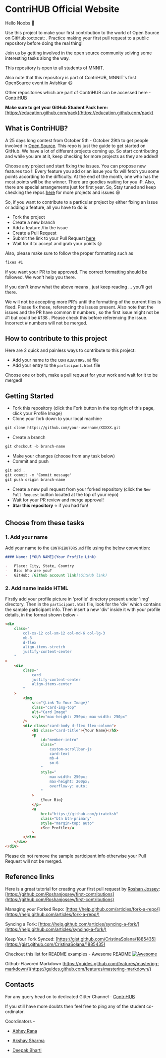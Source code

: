 # ContriHUB Official Website

Hello Noobs :wave:

Use this project to make your first contribution to the world of Open Source on GitHub :octocat: . Practice making your first pull request to a public repository before doing the real thing!

Join us by getting involved in the open source community solving some interesting tasks along the way.

This repository is open to all students of MNNIT.

Also note that this repository is part of ContriHUB, MNNIT's first OpenSource event in Avishkar :smiley:

Other repositories which are part of ContriHUB can be accessed here -
[ContriHUB](https://github.com/ContriHUB/)

**Make sure to get your GitHub Student Pack here:** [https://education.github.com/pack](https://education.github.com/pack)

## What is ContriHUB?

A 25 days long contest from October 5th - October 29th to get people involved in [Open Source](https://github.com/open-source). This repo is just the guide to get started on GitHub. We have a lot of different projects coming up. So start contributing and while you are at it, keep checking for more projects as they are added!

Choose any project and start fixing the issues. You can propose new features too !! Every feature you add or an issue you fix will fetch you some points according to the difficulty. At the end of the month, one who has the most points will be the winner. There are goodies waiting for you :P. Also, there are special arrangements just for first year. So, Stay tuned and keep checking the repos [here](https://github.com/ContriHUB) for more projects and issues :smiley:

So, if you want to contribute to a particular project by either fixing an issue or adding a feature, all you have to do is

-   Fork the project
-   Create a new branch
-   Add a feature /fix the issue
-   Create a Pull Request
-   Submit the link to your Pull Request [here](https://contrihub21.herokuapp.com/)
-   Wait for it to accept and grab your points :smiley:

Also, please make sure to follow the proper formatting such as

```markdown
fixes #1
```

if you want your PR to be approved. The correct formatting should be followed. We won't help you there.

If you don't know what the above means , just keep reading ... you'll get there.

We will not be accepting more PR's until the formatting of the current files is fixed. Please fix those, referencing the issues present. Also note that the issues and the PR have common # numbers , so the first issue might not be #1 but could be #138 . Please check this before referencing the issue. Incorrect # numbers will not be merged.

## How to contribute to this project

Here are 2 quick and painless ways to contribute to this project:

-   Add your name to the `CONTRIBUTORS.md` file
-   Add your entry to the `participant.html` file

Choose one or both, make a pull request for your work and wait for it to be merged!

## Getting Started

-   Fork this repository (click the Fork button in the top right of this page, click your Profile Image)
-   Clone your fork down to your local machine

```markdown
git clone https://github.com/your-username/XXXXX.git
```

-   Create a branch

```markdown
git checkout -b branch-name
```

-   Make your changes (choose from any task below)
-   Commit and push

```markdown
git add .
git commit -m 'Commit message'
git push origin branch-name
```

-   Create a new pull request from your forked repository (click the `New Pull Request` button located at the top of your repo)
-   Wait for your PR review and merge approval!
-   **Star this repository** :star: if you had fun!

## Choose from these tasks

### 1. Add your name

Add your name to the `CONTRIBUTORS.md` file using the below convention:

```markdown
#### Name: [YOUR NAME](Your Profile Link)

-   Place: City, State, Country
-   Bio: Who are you?
-   GitHub: [Github account link](GitHub link)
```

### 2. Add name inside HTML

Firstly add your profile picture in 'profile' directory present under 'img' directory. Then in the `participant.html` file, look for the 'div' which contains the sample participant info. Then insert a new 'div' inside it with your profile details, in the format shown below -

```html
<div
    class="
        col-xs-12 col-sm-12 col-md-6 col-lg-3
        mb-3
        d-flex
        align-items-stretch
        justify-content-center
    "
>
    <div
        class="
            card
            justify-content-center
            align-items-center
        "
    >
        <img
            src="{Link To Your Image}"
            class="card-img-top"
            alt="Card Image"
            style="max-height: 250px; max-width: 250px"
        />
        <div class="card-body d-flex flex-column">
            <h5 class="card-title">{Your Name}</h5>
            <p
                id="member-intro"
                class="
                    custom-scrollbar-js
                    card-text
                    mb-4
                    sm-6
                "
                style="
                    max-width: 250px;
                    max-height: 200px;
                    overflow-y: auto;
                "
            >
                {Your Bio}
            </p>
            <a
                href="https://github.com/pirateksh"
                class="btn btn-primary"
                style="margin-top: auto"
                >See Profile</a
            >
        </div>
    </div>
</div>
```

Please do not remove the sample participant info otherwise your Pull Request will not be merged.

## Reference links

Here is a great tutorial for creating your first pull request by [Roshan Jossey](https://github.com/Roshanjossey):
[https://github.com/Roshanjossey/first-contributions](https://github.com/Roshanjossey/first-contributions)

Managing your Forked Repo: [https://help.github.com/articles/fork-a-repo/](https://help.github.com/articles/fork-a-repo/)

Syncing a Fork: [https://help.github.com/articles/syncing-a-fork/](https://help.github.com/articles/syncing-a-fork/)

Keep Your Fork Synced: [https://gist.github.com/CristinaSolana/1885435](https://gist.github.com/CristinaSolana/1885435)

Checkout this list for README examples - Awesome README [![Awesome](https://cdn.rawgit.com/sindresorhus/awesome/d7305f38d29fed78fa85652e3a63e154dd8e8829/media/badge.svg)](https://github.com/sindresorhus/awesome)

Github-Flavored Markdown [https://guides.github.com/features/mastering-markdown/](https://guides.github.com/features/mastering-markdown/)

## Contacts

For any query head on to dedicated Gitter Channel - [ContriHUB](https://gitter.im/ContriHUB/Lobby#)

If you still have more doubts then feel free to ping any of the student co-ordinator.

Coordinators -

-   [Abhey Rana](https://github.com/Abhey)

-   [Akshay Sharma](https://github.com/akshay31057)

-   [Deepak Bharti](https://github.com/dbads)

